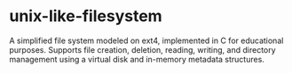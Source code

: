 # unix-like-filesystem
A simplified file system modeled on ext4, implemented in C for educational purposes. Supports file creation, deletion, reading, writing, and directory management using a virtual disk and in-memory metadata structures.
